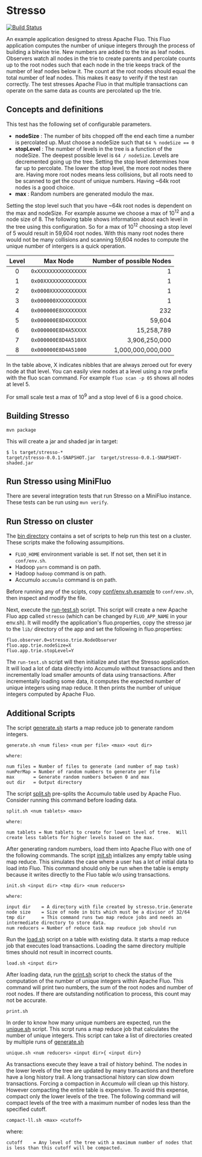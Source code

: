 
# Stresso

[![Build Status](https://travis-ci.org/astralway/stresso.svg?branch=master)](https://travis-ci.org/astralway/stresso)

An example application designed to stress Apache Fluo.  This Fluo application computes the 
number of unique integers through the process of building a bitwise trie.  New numbers
are added to the trie as leaf nodes.  Observers watch all nodes in the trie to create 
parents and percolate counts up to the root nodes such that each node in the trie keeps
track of the number of leaf nodes below it. The count at the root nodes should equal 
the total number of leaf nodes.  This makes it easy to verify if the test ran correctly. 
The test stresses Apache Fluo in that multiple transactions can operate on the same data
as counts are percolated up the trie.

## Concepts and definitions

This test has the following set of configurable parameters.

 * **nodeSize** : The number of bits chopped off the end each time a number is
   percolated up.  Must choose a nodeSize such that `64 % nodeSize == 0`
 * **stopLevel** : The number of levels in the tree is a function of the
   nodeSize.  The deepest possible level is `64 / nodeSize`.  Levels are
   decremented going up the tree.  Setting the stop level determines how far up
   to percolate.  The lower the stop level, the more root nodes there are.
   Having more root nodes means less collisions, but all roots need to be
   scanned to get the count of unique numbers.  Having ~64k root nodes is a
   good choice.  
 * **max** : Random numbers are generated modulo the max. 

Setting the stop level such that you have ~64k root nodes is dependent on the
max and nodeSize.  For example assume we choose a max of 10<sup>12</sup> and a
node size of 8.  The following table shows information about each level in the
tree using this configuration.  So for a max of 10<sup>12</sup> choosing a stop
level of 5 would result in 59,604 root nodes.  With this many root nodes there
would not be many collisions and scanning 59,604 nodes to compute the unique
number of intergers is a quick operation.

|Level|Max Node             |Number of possible Nodes|
|:---:|---------------------|-----------------------:|
|  0  |`0xXXXXXXXXXXXXXXXX` |                 1      |
|  1  |`0x00XXXXXXXXXXXXXX` |                 1      |
|  2  |`0x0000XXXXXXXXXXXX` |                 1      |
|  3  |`0x000000XXXXXXXXXX` |                 1      |
|  4  |`0x000000E8XXXXXXXX` |               232      |
|  5  |`0x000000E8D4XXXXXX` |            59,604      |
|  6  |`0x000000E8D4A5XXXX` |        15,258,789      |
|  7  |`0x000000E8D4A510XX` |     3,906,250,000      |
|  8  |`0x000000E8D4A51000` | 1,000,000,000,000      |

In the table above, X indicates nibbles that are always zeroed out for every
node at that level.  You can easily view nodes at a level using a row prefix
with the fluo scan command.  For example `fluo scan -p 05` shows all nodes at
level 5.

For small scale test a max of 10<sup>9</sup> and a stop level of 6 is a good
choice. 

## Building Stresso

```
mvn package 
```

This will create a jar and shaded jar in target:

```
$ ls target/stresso-*
target/stresso-0.0.1-SNAPSHOT.jar  target/stresso-0.0.1-SNAPSHOT-shaded.jar
```

## Run Stresso using MiniFluo

There are several integration tests that run Stresso on a MiniFluo instance.
These tests can be run using `mvn verify`.

## Run Stresso on cluster

The [bin directory](/bin) contains a set of scripts to help run this test on a
cluster.  These scripts make the following assumpitions.

 * `FLUO_HOME` environment variable is set.  If not set, then set it in `conf/env.sh`.
 * Hadoop `yarn` command is on path.
 * Hadoop `hadoop` command is on path.
 * Accumulo `accumulo` command is on path.

Before running any of the scipts, copy [conf/env.sh.example](/conf/env.sh.example) 
to `conf/env.sh`, then inspect and modify the file.

Next, execute the [run-test.sh](/bin/run-test.sh) script.  This script will create a
new Apache Fluo app called `stresso` (which can be changed by `FLUO_APP_NAME` in your env.sh). 
It will modify the application's fluo.properties, copy the stresso jar to the `lib/` 
directory of the app and set the following in fluo.properties:

```
fluo.observer.0=stresso.trie.NodeObserver
fluo.app.trie.nodeSize=X
fluo.app.trie.stopLevel=Y
```

The `run-test.sh` script will then initialize and start the Stresso application.  
It will load a lot of data directly into Accumulo without transactions and then 
incrementally load smaller amounts of data using transactions.  After incrementally 
loading some data, it computes the expected number of unique integers using map reduce.
It then prints the number of unique integers computed by Apache Fluo. 

## Additional Scripts

The script [generate.sh](/bin/generate.sh) starts a map reduce job to generate
random integers.

```
generate.sh <num files> <num per file> <max> <out dir>

where:

num files = Number of files to generate (and number of map task)
numPerMap = Number of random numbers to generate per file
max       = Generate random numbers between 0 and max
out dir   = Output directory
```

The script [split.sh](/bin/split.sh) pre-splits the Accumulo table used by Apache
Fluo.  Consider running this command before loading data.

```
split.sh <num tablets> <max>

where:

num tablets = Num tablets to create for lowest level of tree.  Will create less tablets for higher levels based on the max.
```
After generating random numbers, load them into Apache Fluo with one of the following
commands.  The script [init.sh](/bin/init.sh) intializes any empty table using
map reduce.  This simulates the case where a user has a lot of initial data to
load into Fluo.  This command should only be run when the table is empty
because it writes directly to the Fluo table w/o using transactions.  

```
init.sh <input dir> <tmp dir> <num reducers>

where:

input dir    = A directory with file created by stresso.trie.Generate
node size    = Size of node in bits which must be a divisor of 32/64
tmp dir      = This command runs two map reduce jobs and needs an intermediate directory to store data.
num reducers = Number of reduce task map reuduce job should run
```

Run the [load.sh](/bin/load.sh) script on a table with existing data. It starts
a map reduce job that executes load transactions.  Loading the same directory
multiple times should not result in incorrect counts.

```
load.sh <input dir>
```

After loading data, run the [print.sh](/bin/print.sh) script to check the
status of the computation of the number of unique integers within Apache Fluo.  This
command will print two numbers, the sum of the root nodes and number of root
nodes.  If there are outstanding notification to process, this count may not be
accurate.

```
print.sh
```

In order to know how many unique numbers are expected, run the [unique.sh](/bin/unique.sh)
script.  This scrpt runs a map reduce job that calculates the number of
unique integers.  This script can take a list of directories created by
multiple runs of [generate.sh](/bin/generate.sh)

```
unique.sh <num reducers> <input dir>{ <input dir>}
```

As transactions execute they leave a trail of history behind.  The nodes in the
lower levels of the tree are updated by many transactions and therefore have a
long history trail.  A long transactional history can slow down transactions.
Forcing a compaction in Accumulo will clean up this history.  However
compacting the entire table is expensive.  To avoid this expense, compact only the
lower levels of the tree.  The following command will compact levels of the
tree with a maximum number of nodes less than the specified cutoff.

```
compact-ll.sh <max> <cutoff>
```

where:

```
cutoff    = Any level of the tree with a maximum number of nodes that is less than this cutoff will be compacted.
```
